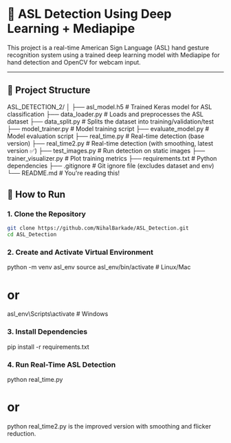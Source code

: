 # 🧠 ASL Detection Using Deep Learning + Mediapipe

This project is a real-time American Sign Language (ASL) hand gesture recognition system using a trained deep learning model with Mediapipe for hand detection and OpenCV for webcam input.

---

## 📁 Project Structure

ASL_DETECTION_2/ │ ├── asl_model.h5 # Trained Keras model for ASL classification ├── data_loader.py # Loads and preprocesses the ASL dataset ├── data_split.py # Splits the dataset into training/validation/test ├── model_trainer.py # Model training script ├── evaluate_model.py # Model evaluation script ├── real_time.py # Real-time detection (base version) ├── real_time2.py # Real-time detection (with smoothing, latest version ✅) ├── test_images.py # Run detection on static images ├── trainer_visualizer.py # Plot training metrics ├── requirements.txt # Python dependencies ├── .gitignore # Git ignore file (excludes dataset and env) └── README.md # You're reading this!

## 🚀 How to Run

### 1. Clone the Repository

```bash
git clone https://github.com/NihalBarkade/ASL_Detection.git
cd ASL_Detection
```

### 2. Create and Activate Virtual Environment

python -m venv asl_env
source asl_env/bin/activate # Linux/Mac

# or

asl_env\Scripts\activate # Windows

### 3. Install Dependencies

pip install -r requirements.txt

### 4. Run Real-Time ASL Detection

python real_time.py

# or

python real_time2.py is the improved version with smoothing and flicker reduction.
